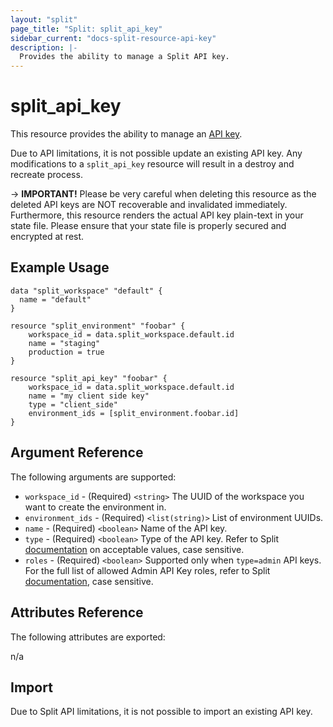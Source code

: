 ```yaml
---
layout: "split"
page_title: "Split: split_api_key"
sidebar_current: "docs-split-resource-api-key"
description: |-
  Provides the ability to manage a Split API key.
---
```


# split_api_key

This resource provides the ability to manage an [API key](https://docs.split.io/reference/api-keys-overview).

Due to API limitations, it is not possible update an existing API key. Any modifications to a `split_api_key` resource
will result in a destroy and recreate process.

-> **IMPORTANT!**
Please be very careful when deleting this resource as the deleted API keys are NOT recoverable and invalidated immediately.
Furthermore, this resource renders the actual API key plain-text in your state file.
Please ensure that your state file is properly secured and encrypted at rest.

## Example Usage

```hcl-terraform
data "split_workspace" "default" {
  name = "default"
}

resource "split_environment" "foobar" {
	workspace_id = data.split_workspace.default.id
	name = "staging"
	production = true
}

resource "split_api_key" "foobar" {
	workspace_id = data.split_workspace.default.id
	name = "my client side key"
	type = "client_side"
	environment_ids = [split_environment.foobar.id]
}
```

## Argument Reference

The following arguments are supported:

* `workspace_id` - (Required) `<string>` The UUID of the workspace you want to create the environment in.
* `environment_ids` - (Required) `<list(string)>` List of environment UUIDs.
* `name` - (Required) `<boolean>` Name of the API key.
* `type` - (Required) `<boolean>` Type of the API key. Refer to Split [documentation](https://docs.split.io/reference/create-an-api-key#supported-types) on acceptable values, case sensitive.
* `roles` - (Required) `<boolean>` Supported only when `type=admin` API keys. For the full list of allowed Admin API Key roles, refer
to Split [documentation](https://docs.split.io/reference/api-keys-overview#admin-api-key-roles), case sensitive.

## Attributes Reference

The following attributes are exported:

n/a

## Import

Due to Split API limitations, it is not possible to import an existing API key.
